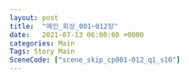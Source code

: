 ```yaml
---
layout: post
title:  "메인_회상_001~012장"
date:   2021-07-13 06:00:00 +0000
categories: Main
Tags: Story Main
SceneCode: ["scene_skip_cp001-012_q1_s10"]
---
```

